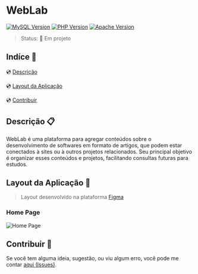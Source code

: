 # WebLab

[![MySQL Version][mysql-badge]][mysql-doc] [![PHP Version][php-badge]][php-doc] [![Apache Version][apache-badge]][apache-doc]

> Status: :pencil: Em projeto

## Indíce :bookmark_tabs:

:cd: [Descrição](#descrição)

:cd: [Layout da Aplicação](#layout-da-aplicação)

:cd: [Contribuir](#contribuir)

## Descrição :clipboard:

<p style="text-aling=justify">
WebLab é uma plataforma para agregar conteúdos sobre o desenvolvimento de softwares em formato de artigos, que podem estar conectados à sites ou à outros projetos relacionados. Seu principal objetivo é organizar esses conteúdos e projetos, facilitando consultas futuras para estudos.
</p>

## Layout da Aplicação :art:

> Layout desenvolvido na plataforma [Figma][figma]

### Home Page

![Home Page][home-page-img]

## Contribuir :gift:

Se você tem alguma ideia, sugestão, ou viu algum erro, você pode me contar [aqui (Issues)][issues].

<!---Links utilizados no documento-->

[mysql-badge]: https://img.shields.io/static/v1?label=mysql&message=5.7.17&color=blue&style=for-the-badge&logo=MySQL
[mysql-doc]:https://dev.mysql.com/doc/refman/5.7/en/

[php-badge]:https://img.shields.io/static/v1?label=php&message=5.6.30&color=blueviolet&style=for-the-badge&logo=php
[php-doc]: https://www.php.net/docs.php

[apache-badge]: https://img.shields.io/static/v1?label=apache&message=2.4.25&color=red&style=for-the-badge&logo=Apache
[apache-doc]: https://httpd.apache.org/docs/2.4/pt-br/

[status-badge]: https://img.shields.io/static/v1?label=status&message=em%20projeto&color=success&style=for-the-badge

[figma]: https://www.figma.com/

[home-page-img]: https://github.com/GustavoHerreroNunes/webLab/assets/images/layout/home-page.png

[issues]: https://github.com/GustavoHerreroNunes/webLab/issues